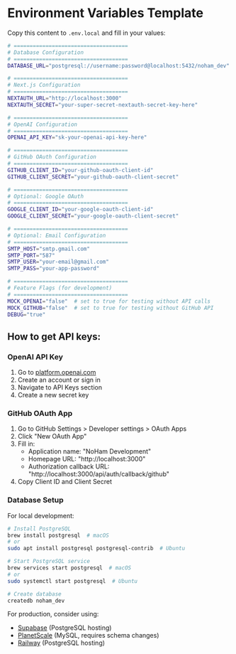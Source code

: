 # Environment Variables Template

Copy this content to `.env.local` and fill in your values:

```bash
# ====================================
# Database Configuration
# ====================================
DATABASE_URL="postgresql://username:password@localhost:5432/noham_dev"

# ====================================
# Next.js Configuration
# ====================================
NEXTAUTH_URL="http://localhost:3000"
NEXTAUTH_SECRET="your-super-secret-nextauth-secret-key-here"

# ====================================
# OpenAI Configuration
# ====================================
OPENAI_API_KEY="sk-your-openai-api-key-here"

# ====================================
# GitHub OAuth Configuration
# ====================================
GITHUB_CLIENT_ID="your-github-oauth-client-id"
GITHUB_CLIENT_SECRET="your-github-oauth-client-secret"

# ====================================
# Optional: Google OAuth
# ====================================
GOOGLE_CLIENT_ID="your-google-oauth-client-id"
GOOGLE_CLIENT_SECRET="your-google-oauth-client-secret"

# ====================================
# Optional: Email Configuration
# ====================================
SMTP_HOST="smtp.gmail.com"
SMTP_PORT="587"
SMTP_USER="your-email@gmail.com"
SMTP_PASS="your-app-password"

# ====================================
# Feature Flags (for development)
# ====================================
MOCK_OPENAI="false"  # set to true for testing without API calls
MOCK_GITHUB="false"  # set to true for testing without GitHub API
DEBUG="true"
```

## How to get API keys:

### OpenAI API Key
1. Go to [platform.openai.com](https://platform.openai.com)
2. Create an account or sign in
3. Navigate to API Keys section
4. Create a new secret key

### GitHub OAuth App
1. Go to GitHub Settings > Developer settings > OAuth Apps
2. Click "New OAuth App"
3. Fill in:
   - Application name: "NoHam Development"
   - Homepage URL: "http://localhost:3000"
   - Authorization callback URL: "http://localhost:3000/api/auth/callback/github"
4. Copy Client ID and Client Secret

### Database Setup
For local development:
```bash
# Install PostgreSQL
brew install postgresql  # macOS
# or
sudo apt install postgresql postgresql-contrib  # Ubuntu

# Start PostgreSQL service
brew services start postgresql  # macOS
# or
sudo systemctl start postgresql  # Ubuntu

# Create database
createdb noham_dev
```

For production, consider using:
- [Supabase](https://supabase.com) (PostgreSQL hosting)
- [PlanetScale](https://planetscale.com) (MySQL, requires schema changes)
- [Railway](https://railway.app) (PostgreSQL hosting) 